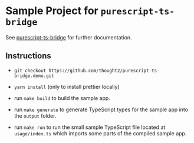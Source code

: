 # Sample Project for `purescript-ts-bridge`

See [purescript-ts-bridge](https://github.com/thought2/purescript-ts-bridge) for further documentation.


## Instructions

- `git checkout https://github.com/thought2/purescript-ts-bridge.demo.git`

- `yarn install` (only to install prettier locally)

- run `make build` to build the sample app.

- run `make generate` to generate TypeScript types for the sample app into the `output` folder.

- run `make run` to run the small sample TypeScript file located at `usage/index.ts` which imports some parts of the compiled sample app.
